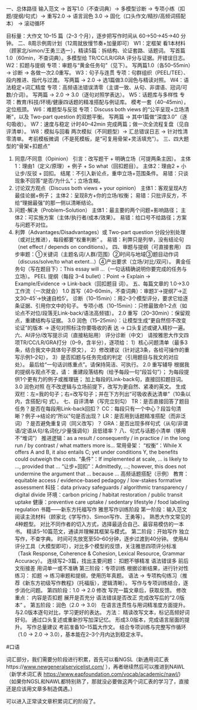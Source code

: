一、总体路径
输入范文 → 首写1.0（不查词典）→ 多模型诊断 → 专项小练（扣题/提纲/句式）→ 重写2.0 → 语言润色
3.0 → 固化（口头作文/精抄/高频词搭配本） → 滚动循环

目标量：大作文 10–15 篇（2–3 个月），逐步把写作时间从 60→50→45→40 分钟。
二、8周示例周计划（12周就放慢节奏+加量即可）
W1：定框架
看1本材料（顾家北/simon/王勇三选一），精读5篇：拆结构、论证套路、话题词。
写首篇1.0（60min，不查词典）。多模型给 TR/CC/LR/GRA 评分与证据。开错误日志。
W2：扣题与提纲
专项：审题与“黄金任务句”（见下）。
写两篇1.0（各50–55min）→ 诊断 → 各做一次2.0重写。
W3：句子与连贯
专项：句群组织（PEEL/TEE）、段内推进、指代与过渡。
写两篇 → 2.0 → 选1篇做3.0润色与精读对照。
W4：语法稳定+词汇精度
专项：高频语法错误清零（主谓一致、从句、非谓语、冠词/可数/介词）。
写两篇 → 2.0 → 3.0（逐句对照学表达）。
W5：话题库与多样性
专项：教育/科技/环境/健康四话题的精准搭配与例证库。
模考一套（40–45min），定位瓶颈。
W6：难题型与反驳
专项：Discuss both views 的“公平呈现+立场清晰”，以及 Two-part question 的双题平衡。
写两篇 → 其中1篇做“深度3.0”（逐句吸收）。
W7：速度与稳定
计时40–42min 完成两篇；做一次全流程复盘（见自评清单）。
W8：模拟与回看
两次模拟（不同题型）→ 汇总错误日志 → 针对性清零清单。
考前模板微调（不是死模板，是“可复用骨架+灵活填充”）。
三、四大题型的“骨架+扣题点”
1. 同意/不同意（Opinion）
引言：改写题干 + 明确立场（可提两条主因）。
主体1：理由1（定义/原理）+ 例子 + So what（回扣题目）。
主体2：理由2 + 小让步/反驳 + 回扣。
结尾：不引入新论点，重申立场+范围条件。
易错：只谈现象不回答“是否/为什么”；立场含糊。
1. 讨论双方观点（Discuss both views + your opinion）
主体1：客观呈现A方最佳论据+例子；
主体2：呈现B方+你的立场/权衡；
易错：只批评反方，不给“理据最强”的那一侧以清晰结论。
1. 问题-解决（Problem–Solution）
主体1：最主要的两个问题+影响路径；
主体2：可实施方案（主体/执行者/成本/效果）。
易错：给口号不给路径；方案与问题不对位。
1. 利弊（Advantages/Disadvantages）或 Two-part question
分段分别处理（或对比推进），每段都要“权重判断”
。
易错：利弊只是列举，没有结论句（net effect / depends on conditions）。
四、审题与提纲（可直接套用）
四步审题：①关键词（主题名词/人群/范围）②时间与地域③题目动作词（discuss/solve/to what
extent…）④产出要求（立场/对比/双问）。
黄金任务句（写在题目下）：This essay will …（一句话精确说明你要完成的任务与立场）。
PEEL 提纲（每段 3–4 bullet）：Point → Explain → Example/Evidence → Link-back（回扣题目
词）。
五、每篇文章的 1.0→3.0 工作流（一次就会）
1.0 首写（40–60min，不查词典）：审题3’→提纲7’→正文30–45’→快速自检5’。
诊断（10–15min）：用2–3个模型评分，要求它给逐条证据、引用你文中的句子。
专项小练（10–15min）：只修最致命1–2点（如论点不对位/段落无Link-back/语法高频错）。
2.0 重写（20–30min）：保留观点，重建结构与证据。
3.0 润色（15–25min）：让模型生成“更自然但不改变论证”的版本 → 逐句对照标注你要吸收的表
达 → 口头复述或键入精抄一遍。
六、AI评分/改写提示词（直接粘贴用）
评分诊断（中文）
请按雅思大作文四项TR/CC/LR/GRA打分（0–9，含半分），逐项给：
1）核心问题清单（最多3条，结合我文中具体句子原文），
2）修改建议（针对这3条，各给可操作的重写示例1–2句），
3）是否扣题与任务完成的判定（引用题目与我文的对应处）。
最后给“一句话训练重点”。请保持简洁、可执行。
2.0 重写辅导
根据我的提纲与观点不变，请：
重建段落结构（给予每段一句“段旨句”）；
为每段提供1个更有力的例子或推理链；
加上每段的Link-back句，直接回扣题目词。
3.0 润色对照
在不改逻辑与立场前提下，改写为更自然、紧凑的英文。
生成双栏：左=我的句子；右=改写句子；并在下方列出“可吸收表达清单”（10条以内，含搭配/句
式）。
七、自评清单（写完立刻勾）
TR：是否直接回答了题目任务？是否在每段用Link-back回扣？
CC：每段只有一个中心？段旨句清晰？例子→结论的“所以”句是否出现？
LR：是否用到话题精准搭配（而非泛词）？是否避免重复词（同义改写）？
GRA：是否出现多样句式（从句/非谓语/定语从句/名词化/少量强调句）且低错率？
八、句式与话题小清单（够用不“堆词”）
推进逻辑：as a result / consequently / in practice / in the long run / by contrast / what matters
more is…
常用骨架：
“权衡”：While X offers A and B, it also entails C; yet under conditions Y, the benefits could
outweigh the costs.
“条件”：If implemented at scale, … is likely to …, provided that …
“让步+回扣”：Admittedly, …; however, this does not undermine the argument that … because
…
高频话题搭配（示例）
教育：equitable access / evidence-based pedagogy / low-stakes formative assessment
科技：data privacy safeguards / algorithmic transparency / digital divide
环境：carbon pricing / habitat restoration / public transit uptake
健康：preventive care uptake / sedentary lifestyle / food labeling regulation
书籍——新东方托福写作
雅思写作训练阶段
第一阶段：输入范文
阅读主流材料（顾家北《学写作》、Simon写作、王勇等）。
熟悉大作文常见的4种题型。
对比不同作者的切入方式，选择最适合自己、最容易模仿的一本书。
精读5–10篇范文，通读并理解其框架与模式。
第二阶段：开始写作
独立写作，不查字典。
时间可先放宽至50–60分钟，逐步过渡到40分钟。
使用AI评分工具（大模型即可），对比多个模型的反馈，关注雅思四项评分标准（Task Response,
Coherence & Cohesion, Lexical Resource, Grammar Accuracy）。
连续写2–3篇，找出主要问题：
扣题不够精准
语法错误多
前后文衔接差
用词单一或不准确
第三阶段：专项训练
根据诊断结果，进行针对性练习：
扣题 → 练习审题和提纲，使用历年真题。
语法 → 专项构句练习（推荐《新东方初级写作教程》（托福版），逻辑清晰）。
写作与专项训练结合，逐步消化问题。
第四阶段：1.0 → 2.0 修改
写完一篇文章后，获取反馈。
修改重点：
内容是否扣题
展开是否充分
语法错误是否改正
完成改写后的“2.0版本”
。
第五阶段：润色（2.0 → 3.0）
在语言连贯性与用词精准度方面提升。
与2.0版本逐句对比，学习更好的表达。
方法：
精读改写文本，标记高频好词好句。
通过口头复述或重新抄写加深记忆。
形成3.0版本，完成语言层面的提升。
写作总量建议
考前准备10–15篇大作文。
结合专项训练与完整写作循环（1.0 → 2.0 → 3.0），基本能在2–3个月内达到稳定水平。


#口语

词汇部分，我们需要分阶段进行积累，首先可以看NGSL（新通用词汇表https://www.newgeneralservicelist.com/
），再者继续然后可以推进到NAWL（新学术词汇表
https://www.eapfoundation.com/vocab/academic/nawl/)（如果你NGSL和NAWL都特别熟了，那就没必要做这两个词汇表的学习了，直接还是应该用文章多制造偶遇。）

可以进入正常读文章积累词汇的阶段了。

